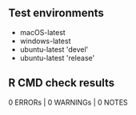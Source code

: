 ## Test environments

* macOS-latest
* windows-latest
* ubuntu-latest 'devel'
* ubuntu-latest 'release'

## R CMD check results

0 ERRORs | 0 WARNINGs | 0 NOTES
